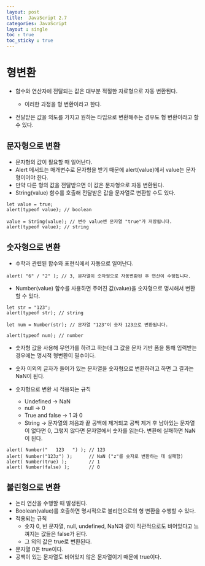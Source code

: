 ```yaml
---
layout: post
title:  JavaScript 2.7
categories: JavaScript
layout : single
toc : true 
toc_sticky : true
---
```


# 형변환

- 함수와 연산자에 전달되는 값은 대부분 적절한 자료형으로 자동 변환된다.
  - 이러한 과정을 형 변환이라고 한다.

- 전달받은 값을 의도를 가지고 원하는 타입으로 변환해주는 경우도 형 변환이라고 할 수 있다.



## 문자형으로 변환

- 문자형의 값이 필요할 때 일어난다.
- Alert 메서드는 매개변수로 문자형을 받기 때문에 alert(value)에서 value는 문자형이어야 한다.
- 만약 다른 형의 값을 전달받으면 이 값은 문자형으로 자동 변환된다.
- String(value) 함수를 호출해 전달받은 값을 문자열로 변환할 수도 있다.

```
let value = true;
alert(typeof value); // boolean

value = String(value); // 변수 value엔 문자열 "true"가 저장됩니다.
alert(typeof value); // string
```



## 숫자형으로 변환

- 수학과 관련된 함수와 표현식에서 자동으로 일어난다.

```
alert( "6" / "2" ); // 3, 문자열이 숫자형으로 자동변환된 후 연산이 수행됩니다.
```

- Number(value) 함수를 사용하면 주어진 값(value)을 숫자형으로 명시해서 변환할 수 있다.

```
let str = "123";
alert(typeof str); // string

let num = Number(str); // 문자열 "123"이 숫자 123으로 변환됩니다.

alert(typeof num); // number
```

- 숫자형 값을 사용해 무언가를 하려고 하는데 그 값을 문자 기반 폼을 통해 입력받는 경우에는 명시적 형변환이 필수이다.
- 숫자 이외의 글자가 들어가 있는 문자열을 숫자형으로 변환하려고 하면 그 결과는 NaN이 된다.

- 숫자형으로 변환 시 적용되는 규칙
  - Undefined -> NaN
  - null -> 0
  - True and false -> 1 과 0
  - String -> 문자열의 처음과 끝 공백에 제거되고 공백 제거 후 남아있는 문자열이 없다면 0, 그렇지 않다면 문자열에서 숫자를 읽는다. 변환에 실패하면 NaN이 된다.

```
alert( Number("   123   ") ); // 123
alert( Number("123z") );      // NaN ("z"를 숫자로 변환하는 데 실패함)
alert( Number(true) );        // 1
alert( Number(false) );       // 0
```



## 불린형으로 변환

- 논리 연산을 수행할 때 발생된다.
- Boolean(value)를 호출하면 명시적으로 불리언으로의 형 변환을 수행할 수 있다.
- 적용되는 규칙
  - 숫자 0, 빈 문자열, null, undefined, NaN과 같이 직관적으로도 비어있다고 느껴지는 값들은 false가 된다.
  - 그 외의 값은 true로 변환된다.
- 문자열 0은 true이다.
- 공백이 있는 문자열도 비어있지 않은 문자열이기 때문에 true이다.

